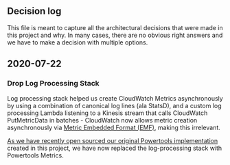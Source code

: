 ## Decision log

This file is meant to capture all the architectural decisions that were made in this project and why. In many cases, there are no obvious right answers and we have to make a decision with multiple options.

## 2020-07-22

### Drop Log Processing Stack

Log processing stack helped us create CloudWatch Metrics asynchronously by using a combination of canonical log lines (ala StatsD), and a custom log processing Lambda listening to a Kinesis stream that calls CloudWatch PutMetricData in batches - CloudWatch now allows metric creation asynchronously via [Metric Embedded Format (EMF)](https://docs.aws.amazon.com/AmazonCloudWatch/latest/monitoring/CloudWatch_Embedded_Metric_Format_Specification.html), making this irrelevant.

[As we have recently open sourced our original Powertools implementation](https://aws.amazon.com/blogs/opensource/simplifying-serverless-best-practices-with-lambda-powertools/) created in this project, we have now replaced the log-processing stack with Powertools Metrics.
